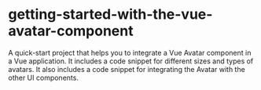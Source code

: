 # getting-started-with-the-vue-avatar-component
A quick-start project that helps you to integrate a Vue Avatar component in a Vue application. It includes a code snippet for different sizes and types of avatars. It also includes a code snippet for integrating the Avatar with the other UI components.
